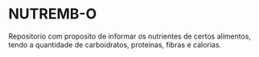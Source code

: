# NUTREMB-O
Repositorio com proposito de informar os nutrientes de certos alimentos, tendo a quantidade de carboidratos, proteinas, fibras e calorias.
